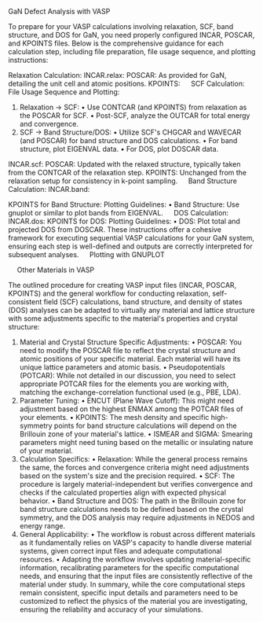 GaN Defect Analysis with VASP

To prepare for your VASP calculations involving relaxation, SCF, band structure, and DOS for GaN, you need properly configured INCAR, POSCAR, and KPOINTS files. Below is the comprehensive guidance for each calculation step, including file preparation, file usage sequence, and plotting instructions:

Relaxation Calculation:
INCAR.relax:
POSCAR: As provided for GaN, detailing the unit cell and atomic positions.
KPOINTS:
 
SCF Calculation:
File Usage Sequence and Plotting:
1.	Relaxation → SCF:
•	Use CONTCAR (and KPOINTS) from relaxation as the POSCAR for SCF.
•	Post-SCF, analyze the OUTCAR for total energy and convergence.
2.	SCF → Band Structure/DOS:
•	Utilize SCF's CHGCAR and WAVECAR (and POSCAR) for band structure and DOS calculations.
•	For band structure, plot EIGENVAL data.
•	For DOS, plot DOSCAR data.

INCAR.scf:
POSCAR: Updated with the relaxed structure, typically taken from the CONTCAR of the relaxation step.
KPOINTS: Unchanged from the relaxation setup for consistency in k-point sampling.
 
Band Structure Calculation:
INCAR.band:

KPOINTS for Band Structure:
Plotting Guidelines:
•	Band Structure: Use gnuplot or similar to plot bands from EIGENVAL.
 
DOS Calculation:
INCAR.dos:
KPOINTS for DOS:
Plotting Guidelines:
•	DOS: Plot total and projected DOS from DOSCAR.
These instructions offer a cohesive framework for executing sequential VASP calculations for your GaN system, ensuring each step is well-defined and outputs are correctly interpreted for subsequent analyses.
 
Plotting with GNUPLOT

 
Other Materials in VASP

The outlined procedure for creating VASP input files (INCAR, POSCAR, KPOINTS) and the general workflow for conducting relaxation, self-consistent field (SCF) calculations, band structure, and density of states (DOS) analyses can be adapted to virtually any material and lattice structure with some adjustments specific to the material's properties and crystal structure:
1.	Material and Crystal Structure Specific Adjustments:
•	POSCAR: You need to modify the POSCAR file to reflect the crystal structure and atomic positions of your specific material. Each material will have its unique lattice parameters and atomic basis.
•	Pseudopotentials (POTCAR): While not detailed in our discussion, you need to select appropriate POTCAR files for the elements you are working with, matching the exchange-correlation functional used (e.g., PBE, LDA).
2.	Parameter Tuning:
•	ENCUT (Plane Wave Cutoff): This might need adjustment based on the highest ENMAX among the POTCAR files of your elements.
•	KPOINTS: The mesh density and specific high-symmetry points for band structure calculations will depend on the Brillouin zone of your material's lattice.
•	ISMEAR and SIGMA: Smearing parameters might need tuning based on the metallic or insulating nature of your material.
3.	Calculation Specifics:
•	Relaxation: While the general process remains the same, the forces and convergence criteria might need adjustments based on the system's size and the precision required.
•	SCF: The procedure is largely material-independent but verifies convergence and checks if the calculated properties align with expected physical behavior.
•	Band Structure and DOS: The path in the Brillouin zone for band structure calculations needs to be defined based on the crystal symmetry, and the DOS analysis may require adjustments in NEDOS and energy range.
4.	General Applicability:
•	The workflow is robust across different materials as it fundamentally relies on VASP's capacity to handle diverse material systems, given correct input files and adequate computational resources.
•	Adapting the workflow involves updating material-specific information, recalibrating parameters for the specific computational needs, and ensuring that the input files are consistently reflective of the material under study.
In summary, while the core computational steps remain consistent, specific input details and parameters need to be customized to reflect the physics of the material you are investigating, ensuring the reliability and accuracy of your simulations.








